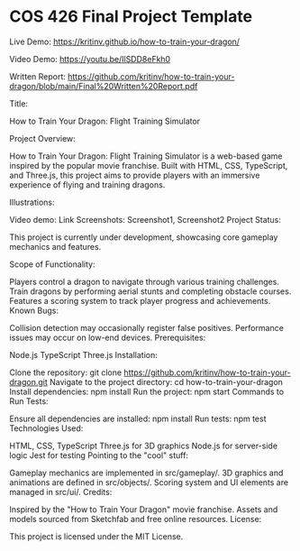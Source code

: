 # COS 426 Final Project Template

Live Demo: https://kritinv.github.io/how-to-train-your-dragon/

Video Demo: https://youtu.be/IlSDD8eFkh0

Written Report: https://github.com/kritinv/how-to-train-your-dragon/blob/main/Final%20Written%20Report.pdf

Title:

How to Train Your Dragon: Flight Training Simulator

Project Overview:

How to Train Your Dragon: Flight Training Simulator is a web-based game inspired by the popular movie franchise. Built with HTML, CSS, TypeScript, and Three.js, this project aims to provide players with an immersive experience of flying and training dragons.

Illustrations:

Video demo: Link
Screenshots: Screenshot1, Screenshot2
Project Status:

This project is currently under development, showcasing core gameplay mechanics and features.

Scope of Functionality:

Players control a dragon to navigate through various training challenges.
Train dragons by performing aerial stunts and completing obstacle courses.
Features a scoring system to track player progress and achievements.
Known Bugs:

Collision detection may occasionally register false positives.
Performance issues may occur on low-end devices.
Prerequisites:

Node.js
TypeScript
Three.js
Installation:

Clone the repository: git clone https://github.com/kritinv/how-to-train-your-dragon.git
Navigate to the project directory: cd how-to-train-your-dragon
Install dependencies: npm install
Run the project: npm start
Commands to Run Tests:

Ensure all dependencies are installed: npm install
Run tests: npm test
Technologies Used:

HTML, CSS, TypeScript
Three.js for 3D graphics
Node.js for server-side logic
Jest for testing
Pointing to the "cool" stuff:

Gameplay mechanics are implemented in src/gameplay/.
3D graphics and animations are defined in src/objects/.
Scoring system and UI elements are managed in src/ui/.
Credits:

Inspired by the "How to Train Your Dragon" movie franchise.
Assets and models sourced from Sketchfab and free online resources.
License:

This project is licensed under the MIT License.
